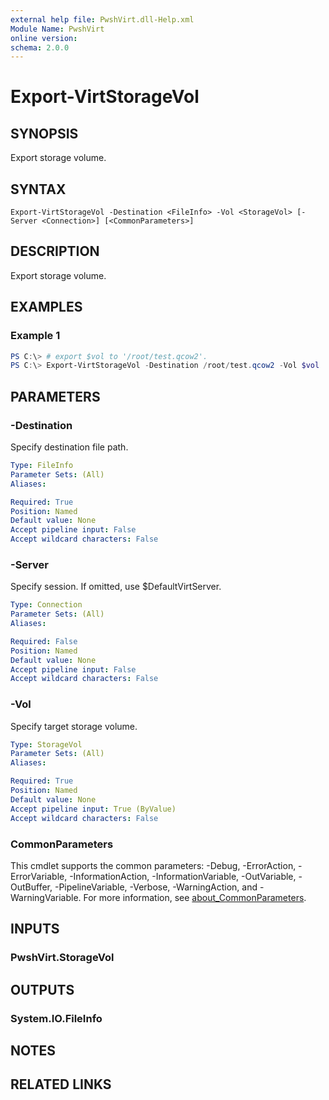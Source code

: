 ```yaml
---
external help file: PwshVirt.dll-Help.xml
Module Name: PwshVirt
online version:
schema: 2.0.0
---
```


# Export-VirtStorageVol

## SYNOPSIS
Export storage volume.

## SYNTAX

```
Export-VirtStorageVol -Destination <FileInfo> -Vol <StorageVol> [-Server <Connection>] [<CommonParameters>]
```

## DESCRIPTION
Export storage volume.

## EXAMPLES

### Example 1
```powershell
PS C:\> # export $vol to '/root/test.qcow2'.
PS C:\> Export-VirtStorageVol -Destination /root/test.qcow2 -Vol $vol
```

## PARAMETERS

### -Destination
Specify destination file path.

```yaml
Type: FileInfo
Parameter Sets: (All)
Aliases:

Required: True
Position: Named
Default value: None
Accept pipeline input: False
Accept wildcard characters: False
```

### -Server
Specify session.
If omitted, use $DefaultVirtServer.

```yaml
Type: Connection
Parameter Sets: (All)
Aliases:

Required: False
Position: Named
Default value: None
Accept pipeline input: False
Accept wildcard characters: False
```

### -Vol
Specify target storage volume.

```yaml
Type: StorageVol
Parameter Sets: (All)
Aliases:

Required: True
Position: Named
Default value: None
Accept pipeline input: True (ByValue)
Accept wildcard characters: False
```

### CommonParameters
This cmdlet supports the common parameters: -Debug, -ErrorAction, -ErrorVariable, -InformationAction, -InformationVariable, -OutVariable, -OutBuffer, -PipelineVariable, -Verbose, -WarningAction, and -WarningVariable. For more information, see [about_CommonParameters](http://go.microsoft.com/fwlink/?LinkID=113216).

## INPUTS

### PwshVirt.StorageVol
## OUTPUTS

### System.IO.FileInfo
## NOTES

## RELATED LINKS
